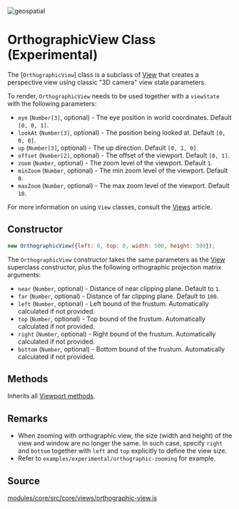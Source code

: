 <p class="badges">
  <img src="https://img.shields.io/badge/geopspatial-no-lightgrey.svg?style=flat-square" alt="geospatial" />
</p>

# OrthographicView Class (Experimental)

The [`OrthographicView`] class is a subclass of [View](/docs/api-reference/view.md) that creates a perspective view using classic "3D camera" view state parameters.

To render, `OrthographicView` needs to be used together with a `viewState` with the following parameters:

* `eye` (`Number[3]`, optional) - The eye position in world coordinates. Default `[0, 0, 1]`.
* `lookAt` (`Number[3]`, optional) - The position being looked at. Default `[0, 0, 0]`.
* `up` (`Number[3]`, optional) - The up direction. Default `[0, 1, 0]`.
* `offset` (`Number[2]`, optional) - The offset of the viewport. Default `[0, 1]`.
* `zoom` (`Number`, optional) - The zoom level of the viewport. Default `1`.
* `minZoom` (`Number`, optional) - The min zoom level of the viewport. Default `0`.
* `maxZoom` (`Number`, optional) - The max zoom level of the viewport. Default `10`.

For more information on using `View` classes, consult the [Views](/docs/developer-guide/views.md) article.


## Constructor

```js
new OrthographicView({left: 0, top: 0, width: 500, height: 500});
```

The `OrthographicView` constructor takes the same parameters as the [View](/docs/api-reference/view.md) superclass constructor, plus the following orthographic projection matrix arguments:

* `near` (`Number`, optional) - Distance of near clipping plane. Default to `1`.
* `far` (`Number`, optional) - Distance of far clipping plane. Default to `100`.
* `left` (`Number`, optional) - Left bound of the frustum. Automatically calculated if not provided.
* `top` (`Number`, optional) - Top bound of the frustum. Automatically calculated if not provided.
* `right` (`Number`, optional) - Right bound of the frustum. Automatically calculated if not provided.
* `bottom` (`Number`, optional) - Bottom bound of the frustum. Automatically calculated if not provided.


## Methods

Inherits all [Viewport methods](/docs/api-reference/view.md#methods).


## Remarks

* When zooming with orthographic view, the size (width and height) of the view and window are no longer the same. In such case, specify `right` and `bottom` together with `left` and `top` explicitly to define the view size.
* Refer to `examples/experimental/orthographic-zooming` for example.


## Source

[modules/core/src/core/views/orthographic-view.js](https://github.com/uber/deck.gl/blob/master/modules/core/src/views/orthographic-view.js)
